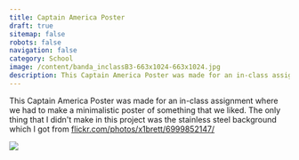```yaml
---
title: Captain America Poster
draft: true
sitemap: false
robots: false
navigation: false
category: School
image: /content/banda_inclassB3-663x1024-663x1024.jpg
description: This Captain America Poster was made for an in-class assignment where we had to make a minimalistic poster of something that we liked.
---
```


This Captain America Poster was made for an in-class assignment where we had to make a minimalistic poster of something that we liked.
The only thing that I didn't make in this project was the stainless steel background which I got from [flickr.com/photos/x1brett/6999852147/](https://flickr.com/photos/x1brett/6999852147/)

![](/content/banda_inclassB3-663x1024-663x1024.jpg)